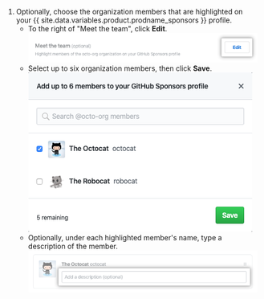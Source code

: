 1. Optionally, choose the organization members that are highlighted on your {{ site.data.variables.product.prodname_sponsors }} profile.
    - To the right of "Meet the team", click **Edit**.  
        ![Edit organization members to profile button](/assets/images/help/sponsors/edit-org-members-profile-button.png)
    - Select up to six organization members, then click **Save**.
        ![Select highlighted organization members](/assets/images/help/sponsors/select-highlighted-org-members.png)
    - Optionally, under each highlighted member's name, type a description of the member.
        ![Description for highlighted organization members](/assets/images/help/sponsors/description-highlighted-org-members.png)